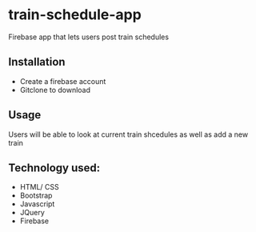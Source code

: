 # train-schedule-app
Firebase app that lets users post train schedules

## Installation
- Create a firebase account
- Gitclone to download

## Usage
Users will be able to look at current train shcedules as well as add a new train

## Technology used:
- HTML/ CSS
- Bootstrap
- Javascript
- JQuery
- Firebase

